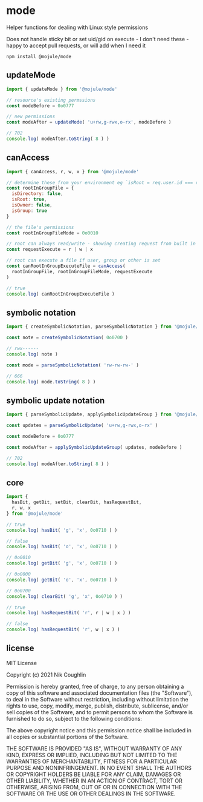 # mode

Helper functions for dealing with Linux style permissions

Does not handle sticky bit or set uid/gid on execute - I don't need these - 
happy to accept pull requests, or will add when I need it

`npm install @mojule/mode`

## updateMode

```js
import { updateMode } from '@mojule/mode'

// resource's existing permssions
const modeBefore = 0o0777

// new permissions
const modeAfter = updateMode( 'u+rw,g-rwx,o-rx', modeBefore )

// 702
console.log( modeAfter.toString( 8 ) )
```

## canAccess

```js
import { canAccess, r, w, x } from '@mojule/mode'

// determine these from your environment eg `isRoot = req.user.id === root.id`
const rootInGroupFile = { 
  isDirectory: false, 
  isRoot: true, 
  isOwner: false, 
  isGroup: true 
}

// the file's permissions
const rootInGroupFileMode = 0o0010

// root can always read/write - showing creating request from built in consts
const requestExecute = r | w | x

// root can execute a file if user, group or other is set
const canRootInGroupExecuteFile = canAccess( 
  rootInGroupFile, rootInGroupFileMode, requestExecute
)

// true
console.log( canRootInGroupExecuteFile )
```

## symbolic notation

```js
import { createSymbolicNotation, parseSymbolicNotation } from '@mojule/mode'

const note = createSymbolicNotation( 0o0700 )

// rwx------
console.log( note )

const mode = parseSymbolicNotation( 'rw-rw-rw-' )

// 666
console.log( mode.toString( 8 ) )
```

## symbolic update notation

```js
import { parseSymbolicUpdate, applySymbolicUpdateGroup } from '@mojule/mode'

const updates = parseSymbolicUpdate( 'u+rw,g-rwx,o-rx' )

const modeBefore = 0o0777

const modeAfter = applySymbolicUpdateGroup( updates, modeBefore )

// 702
console.log( modeAfter.toString( 8 ) )
```

## core

```js
import { 
  hasBit, getBit, setBit, clearBit, hasRequestBit,
  r, w, x
} from '@mojule/mode'

// true
console.log( hasBit( 'g', 'x', 0o0710 ) )

// false
console.log( hasBit( 'o', 'x', 0o0710 ) )

// 0o0010
console.log( getBit( 'g', 'x', 0o0710 ) )

// 0o0000
console.log( getBit( 'o', 'x', 0o0710 ) )

// 0o0700
console.log( clearBit( 'g', 'x', 0o0710 ) )

// true
console.log( hasRequestBit( 'r', r | w | x ) )

// false
console.log( hasRequestBit( 'r', w | x ) )
```

## license 

MIT License

Copyright (c) 2021 Nik Coughlin

Permission is hereby granted, free of charge, to any person obtaining a copy
of this software and associated documentation files (the "Software"), to deal
in the Software without restriction, including without limitation the rights
to use, copy, modify, merge, publish, distribute, sublicense, and/or sell
copies of the Software, and to permit persons to whom the Software is
furnished to do so, subject to the following conditions:

The above copyright notice and this permission notice shall be included in all
copies or substantial portions of the Software.

THE SOFTWARE IS PROVIDED "AS IS", WITHOUT WARRANTY OF ANY KIND, EXPRESS OR
IMPLIED, INCLUDING BUT NOT LIMITED TO THE WARRANTIES OF MERCHANTABILITY,
FITNESS FOR A PARTICULAR PURPOSE AND NONINFRINGEMENT. IN NO EVENT SHALL THE
AUTHORS OR COPYRIGHT HOLDERS BE LIABLE FOR ANY CLAIM, DAMAGES OR OTHER
LIABILITY, WHETHER IN AN ACTION OF CONTRACT, TORT OR OTHERWISE, ARISING FROM,
OUT OF OR IN CONNECTION WITH THE SOFTWARE OR THE USE OR OTHER DEALINGS IN THE
SOFTWARE.
